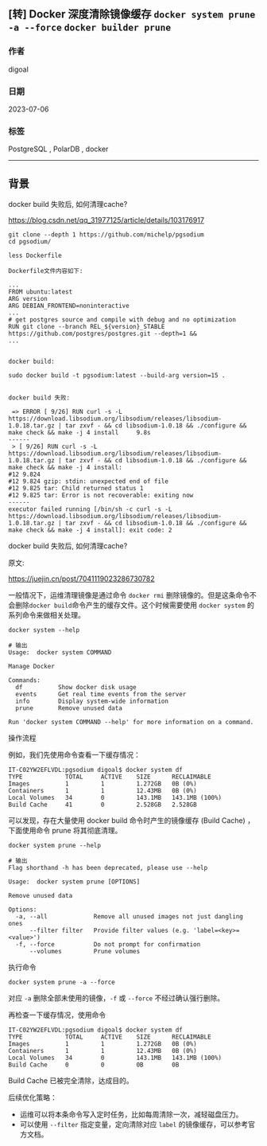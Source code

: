 ## [转] Docker 深度清除镜像缓存 `docker system prune -a --force` `docker builder prune`     
                                                                                                                              
### 作者                                                                                                        
digoal                                                                                                        
                                                                                                        
### 日期                                                                                                        
2023-07-06                                                                                                    
                                                                                              
### 标签                                                                                                        
PostgreSQL , PolarDB , docker       
                                                                                                        
----                                                                                                        
                                                                                                        
## 背景      
docker build 失败后, 如何清理cache?     
  
https://blog.csdn.net/qq_31977125/article/details/103176917  
  
```  
git clone --depth 1 https://github.com/michelp/pgsodium  
cd pgsodium/  
  
less Dockerfile  
  
Dockerfile文件内容如下:    
  
...      
FROM ubuntu:latest  
ARG version  
ARG DEBIAN_FRONTEND=noninteractive  
...     
# get postgres source and compile with debug and no optimization  
RUN git clone --branch REL_${version}_STABLE https://github.com/postgres/postgres.git --depth=1 &&  
...     
     
  
docker build:    

sudo docker build -t pgsodium:latest --build-arg version=15 .  
  
  
docker build 失败:   
  
 => ERROR [ 9/26] RUN curl -s -L https://download.libsodium.org/libsodium/releases/libsodium-1.0.18.tar.gz | tar zxvf - && cd libsodium-1.0.18 && ./configure && make check && make -j 4 install     9.8s  
------  
 > [ 9/26] RUN curl -s -L https://download.libsodium.org/libsodium/releases/libsodium-1.0.18.tar.gz | tar zxvf - && cd libsodium-1.0.18 && ./configure && make check && make -j 4 install:  
#12 9.824   
#12 9.824 gzip: stdin: unexpected end of file  
#12 9.825 tar: Child returned status 1  
#12 9.825 tar: Error is not recoverable: exiting now  
------  
executor failed running [/bin/sh -c curl -s -L https://download.libsodium.org/libsodium/releases/libsodium-1.0.18.tar.gz | tar zxvf - && cd libsodium-1.0.18 && ./configure && make check && make -j 4 install]: exit code: 2  
```  
  
docker build 失败后, 如何清理cache?     
  
原文:    
  
https://juejin.cn/post/7041119023286730782  
  
一般情况下，运维清理镜像是通过命令 `docker rmi` 删除镜像的。但是这条命令不会删除`docker build`命令产生的缓存文件。这个时候需要使用 `docker system` 的系列命令来做相关处理。  
  
```  
docker system --help  
  
# 输出  
Usage:  docker system COMMAND  
  
Manage Docker  
  
Commands:  
  df          Show docker disk usage  
  events      Get real time events from the server  
  info        Display system-wide information  
  prune       Remove unused data  
  
Run 'docker system COMMAND --help' for more information on a command.  
```  
  
操作流程  
  
例如，我们先使用命令查看一下缓存情况：  
  
```  
IT-C02YW2EFLVDL:pgsodium digoal$ docker system df  
TYPE            TOTAL     ACTIVE    SIZE      RECLAIMABLE  
Images          1         1         1.272GB   0B (0%)  
Containers      1         1         12.43MB   0B (0%)  
Local Volumes   34        0         143.1MB   143.1MB (100%)  
Build Cache     41        0         2.528GB   2.528GB  
```  
  
可以发现，存在大量使用 docker build 命令时产生的镜像缓存 (Build Cache) ，下面使用命令 prune 将其彻底清理。  
  
```  
docker system prune --help  
  
# 输出  
Flag shorthand -h has been deprecated, please use --help  
  
Usage:  docker system prune [OPTIONS]  
  
Remove unused data  
  
Options:  
  -a, --all             Remove all unused images not just dangling ones  
      --filter filter   Provide filter values (e.g. 'label=<key>=<value>')  
  -f, --force           Do not prompt for confirmation  
      --volumes         Prune volumes  
```  
  
执行命令  
  
```  
docker system prune -a --force  
```  
  
对应 `-a` 删除全部未使用的镜像，`-f` 或 `--force` 不经过确认强行删除。  
  
再检查一下缓存情况，使用命令  
  
```  
IT-C02YW2EFLVDL:pgsodium digoal$ docker system df  
TYPE            TOTAL     ACTIVE    SIZE      RECLAIMABLE  
Images          1         1         1.272GB   0B (0%)  
Containers      1         1         12.43MB   0B (0%)  
Local Volumes   34        0         143.1MB   143.1MB (100%)  
Build Cache     0         0         0B        0B  
```  
  
Build Cache 已被完全清除，达成目的。  
  
后续优化策略：  
- 运维可以将本条命令写入定时任务，比如每周清除一次，减轻磁盘压力。  
- 可以使用 `--filter` 指定变量，定向清除对应 `label` 的镜像缓存，可以参考官方文档。  
  
